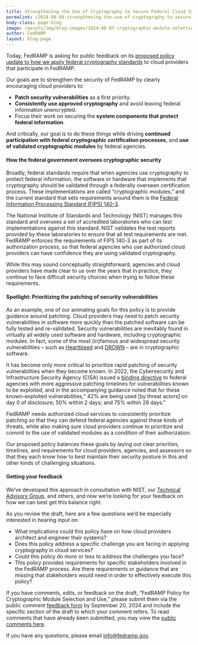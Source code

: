 ```yaml
---
title: Strengthening the Use of Cryptography to Secure Federal Cloud Systems
permalink: /2024-08-09-strengthening-the-use-of-cryptography-to-secure-federal-cloud-systems/
body-class: page-blog
image: /assets/img/blog-images/2024-08-07-cryptographic-module-selection.png
author: FedRAMP
layout: blog-page
---
```


Today, FedRAMP is asking for public feedback on its <a href="{{site.baseurl}}/cryptographic-module/" target="_blank" rel="noopener noreferrer">proposed policy update to how we apply federal cryptography standards</a> to cloud providers that participate in FedRAMP.

Our goals are to strengthen the security of FedRAMP by clearly encouraging cloud providers to:
- <b>Patch security vulnerabilities</b> as a first priority.
- <b>Consistently use approved cryptography</b> and avoid leaving federal information unencrypted.
- Focus their work on securing the <b>system components that protect federal information</b>.

And critically, our goal is to do these things while driving <b>continued participation with federal cryptographic certification processes</b>, and <b>use of validated cryptographic modules</b> by federal agencies.

<h4>How the federal government oversees cryptographic security</h4>
Broadly, federal standards require that when agencies use cryptography to protect federal information, the software or hardware that implements that cryptography should be validated through a federally overseen certification process. These implementations are called “cryptographic modules,” and the current standard that sets requirements around them is the <a href="https://csrc.nist.gov/pubs/fips/140-3/final" target="_blank" rel="noopener noreferrer">Federal Information Processing Standard (FIPS) 140-3</a>. 

The National Institute of Standards and Technology (NIST) manages this standard and oversees a set of accredited laboratories who can test implementations against this standard. NIST validates the test reports provided by these laboratories to ensure that all test requirements are met. FedRAMP enforces the requirements of FIPS 140-3 as part of its authorization process, so that federal agencies who use authorized cloud providers can have confidence they are using validated cryptography. 

While this may sound conceptually straightforward, agencies and cloud providers have made clear to us over the years that in practice, they continue to face difficult security choices when trying to follow these requirements. 

<h4>Spotlight: Prioritizing the patching of security vulnerabilities</h4>
As an example, one of our animating goals for this policy is to provide guidance around patching. Cloud providers may need to patch security vulnerabilities in software more quickly than the patched software can be fully tested and re-validated. Security vulnerabilities are inevitably found in virtually all widely used software and hardware, including cryptographic modules. In fact, some of the most (in)famous and widespread security vulnerabilities – such as <a href="https://en.wikipedia.org/wiki/Heartbleed" target="_blank" rel="noopener noreferrer">Heartbleed</a> and <a href="https://www.kb.cert.org/vuls/id/583776" target="_blank" rel="noopener noreferrer">DROWN</a> – are in cryptographic software.

It has become only more critical to prioritize rapid patching of security vulnerabilities when they become known. In 2022, the Cybersecurity and Infrastructure Security Agency (CISA) issued a <a href="https://www.cisa.gov/news-events/directives/bod-22-01-reducing-significant-risk-known-exploited-vulnerabilities" target="_blank" rel="noopener noreferrer">binding directive</a> to federal agencies with more aggressive patching timelines for vulnerabilities known to be exploited, and in the accompanying guidance noted that for these known-exploited vulnerabilities,“ 42% are being used \[by threat actors] on day 0 of disclosure; 50% within 2 days; and 75% within 28 days.” 

FedRAMP needs authorized cloud services to consistently prioritize patching so that they can defend federal agencies against these kinds of threats, while also making sure cloud providers continue to prioritize and commit to the use of validated modules as a condition of their authorization. 

Our proposed policy balances these goals by laying out clear priorities, timelines, and requirements for cloud providers, agencies, and assessors so that they each know how to best maintain their security posture in this and other kinds of challenging situations.

<h4>Getting your feedback</h4>
We’ve developed this approach in consultation with NIST, our <a href="https://www.gsa.gov/about-us/newsroom/news-releases/fedramp-launches-technical-advisory-group-to-help-05212024" target="_blank" rel="noopener noreferrer">Technical Advisory Group</a>, and others, and now we’re looking for your feedback on how we can best get this balance right. 

As you review the draft, here are a few questions we’d be especially interested in hearing input on:
- What implications could this policy have on how cloud providers architect and engineer their systems?
- Does this policy address a specific challenge you are facing in applying cryptography in cloud services?
- Could this policy do more or less to address the challenges you face?
- This policy provides requirements for specific stakeholders involved in the FedRAMP process. Are there requirements or guidance that are missing that stakeholders would need in order to effectively execute this policy?

If you have comments, edits, or feedback on the draft, “FedRAMP Policy for Cryptographic Module Selection and Use,” please submit them via the public comment <a href="https://app.smartsheetgov.com/b/form/f9d1986f7c9243c39432f54cd1be0cfc" target="_blank" rel="noopener noreferrer">feedback form</a> by September 20, 2024 and include the specific section of the draft to which your comment refers. To read comments that have already been submitted, you may view the <a href="https://app.smartsheetgov.com/b/publish?EQBCT=be27aa7ed4404614a448e51112f28469" target="_blank" rel="noopener noreferrer">public comments here</a>.

If you have any questions, please email <a href="mailto:info@fedramp.gov">info@fedramp.gov</a>.
